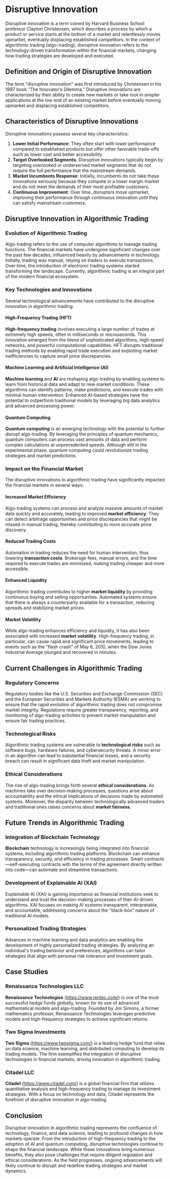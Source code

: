 # Disruptive Innovation

Disruptive innovation is a term coined by Harvard Business School professor Clayton Christensen, which describes a process by which a product or service starts at the bottom of a market and relentlessly moves upmarket, eventually displacing established competitors. In the context of algorithmic trading (algo-trading), disruptive innovation refers to the technology-driven transformation within the financial markets, changing how trading strategies are developed and executed.

## Definition and Origin of Disruptive Innovation

The term "disruptive innovation" was first introduced by Christensen in his 1997 book "The Innovator’s Dilemma." Disruptive innovations are characterized by their ability to create new markets or take root in simpler applications at the low end of an existing market before eventually moving upmarket and displacing established competitors.

## Characteristics of Disruptive Innovations

Disruptive innovations possess several key characteristics:

1. **Lower Initial Performance**: They often start with lower performance compared to established products but offer other favorable trade-offs such as lower cost and better accessibility.
2. **Target Overlooked Segments**: Disruptive innovations typically begin by targeting overlooked or underserved market segments that do not require the full performance that the mainstream demands.
3. **Market Incumbents Response**: Initially, incumbents do not take these innovations seriously because they compete in a lower margin market and do not meet the demands of their most profitable customers.
4. **Continuous Improvement**: Over time, disruptors move upmarket, improving their performance through continuous innovation until they can satisfy mainstream customers.

## Disruptive Innovation in Algorithmic Trading

### Evolution of Algorithmic Trading

Algo-trading refers to the use of computer algorithms to manage trading functions. The financial markets have undergone significant changes over the past few decades, influenced heavily by advancements in technology. Initially, trading was manual, relying on traders to execute transactions. Over time, the introduction of electronic trading systems started transforming the landscape. Currently, algorithmic trading is an integral part of the modern financial ecosystem.

### Key Technologies and Innovations

Several technological advancements have contributed to the disruptive innovation in algorithmic trading:

#### High-Frequency Trading (HFT)

**High-frequency trading** involves executing a large number of trades at extremely high speeds, often in milliseconds or microseconds. This innovation emerged from the blend of sophisticated algorithms, high-speed networks, and powerful computational capabilities. HFT disrupts traditional trading methods by enabling rapid trade execution and exploiting market inefficiencies to capture small price discrepancies.

#### Machine Learning and Artificial Intelligence (AI)

**Machine learning** and **AI** are reshaping algo-trading by enabling systems to learn from historical data and adapt to new market conditions. These algorithms can identify patterns, make predictions, and execute trades with minimal human intervention. Enhanced AI-based strategies have the potential to outperform traditional models by leveraging big data analytics and advanced processing power.

#### Quantum Computing

**Quantum computing** is an emerging technology with the potential to further disrupt algo-trading. By leveraging the principles of quantum mechanics, quantum computers can process vast amounts of data and perform complex calculations at unprecedented speeds. Although still in the experimental phase, quantum computing could revolutionize trading strategies and market predictions.

### Impact on the Financial Market

The disruptive innovations in algorithmic trading have significantly impacted the financial markets in several ways:

#### Increased Market Efficiency

Algo-trading systems can process and analyze massive amounts of market data quickly and accurately, leading to improved **market efficiency**. They can detect arbitrage opportunities and price discrepancies that might be missed in manual trading, thereby contributing to more accurate price discovery.

#### Reduced Trading Costs

Automation in trading reduces the need for human intervention, thus lowering **transaction costs**. Brokerage fees, manual errors, and the time required to execute trades are minimized, making trading cheaper and more accessible.

#### Enhanced Liquidity

Algorithmic trading contributes to higher **market liquidity** by providing continuous buying and selling opportunities. Automated systems ensure that there is always a counterparty available for a transaction, reducing spreads and stabilizing market prices.

#### Market Volatility

While algo-trading enhances efficiency and liquidity, it has also been associated with increased **market volatility**. High-frequency trading, in particular, can cause rapid and significant price movements, leading to events such as the "flash crash" of May 6, 2010, when the Dow Jones Industrial Average plunged and recovered in minutes.

## Current Challenges in Algorithmic Trading

### Regulatory Concerns

Regulatory bodies like the U.S. Securities and Exchange Commission (SEC) and the European Securities and Markets Authority (ESMA) are working to ensure that the rapid evolution of algorithmic trading does not compromise market integrity. Regulations require greater transparency, reporting, and monitoring of algo-trading activities to prevent market manipulation and ensure fair trading practices.

### Technological Risks

Algorithmic trading systems are vulnerable to **technological risks** such as software bugs, hardware failures, and cybersecurity threats. A minor error in an algorithm can lead to substantial financial losses, and a security breach can result in significant data theft and market manipulation.

### Ethical Considerations

The rise of algo-trading brings forth several **ethical considerations**. As machines take over decision-making processes, questions arise about accountability and the ethical implications of decisions made by automated systems. Moreover, the disparity between technologically advanced traders and traditional ones raises concerns about **market fairness**.

## Future Trends in Algorithmic Trading

### Integration of Blockchain Technology

**Blockchain** technology is increasingly being integrated into financial systems, including algorithmic trading platforms. Blockchain can enhance transparency, security, and efficiency in trading processes. Smart contracts—self-executing contracts with the terms of the agreement directly written into code—can automate and streamline transactions.

### Development of Explainable AI (XAI)

Explainable AI (XAI) is gaining importance as financial institutions seek to understand and trust the decision-making processes of their AI-driven algorithms. XAI focuses on making AI systems transparent, interpretable, and accountable, addressing concerns about the "black-box" nature of traditional AI models.

### Personalized Trading Strategies

Advances in machine learning and data analytics are enabling the development of highly personalized trading strategies. By analyzing an individual's trading behavior and preferences, algorithms can tailor strategies that align with personal risk tolerance and investment goals.

## Case Studies

### Renaissance Technologies LLC

**Renaissance Technologies** (https://www.rentec.com/) is one of the most successful hedge funds globally, known for its use of advanced mathematical models and algo-trading. Founded by Jim Simons, a former mathematics professor, Renaissance Technologies leverages predictive models and high-frequency strategies to achieve significant returns.

### Two Sigma Investments

**Two Sigma** (https://www.twosigma.com/) is a leading hedge fund that relies on data science, machine learning, and distributed computing to develop its trading models. The firm exemplifies the integration of disruptive technologies in financial markets, driving innovation in algorithmic trading.

### Citadel LLC

**Citadel** (https://www.citadel.com/) is a global financial firm that utilizes quantitative analysis and high-frequency trading to manage its investment strategies. With a focus on technology and data, Citadel represents the forefront of disruptive innovation in algo-trading.

## Conclusion

Disruptive innovation in algorithmic trading represents the confluence of technology, finance, and data science, leading to profound changes in how markets operate. From the introduction of high-frequency trading to the adoption of AI and quantum computing, disruptive technologies continue to shape the financial landscape. While these innovations bring numerous benefits, they also pose challenges that require diligent regulation and ethical considerations. As the field progresses, ongoing advancements will likely continue to disrupt and redefine trading strategies and market dynamics.